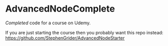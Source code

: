 # AdvancedNodeComplete
*Completed* code for a course on Udemy.

If you are just starting the course then you probably want this repo instead: https://github.com/StephenGrider/AdvancedNodeStarter
